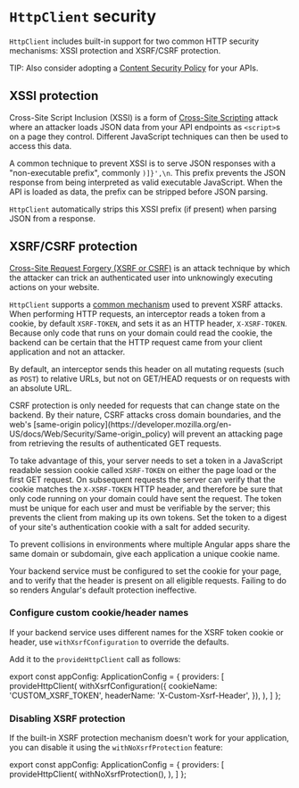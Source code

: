 # `HttpClient` security

`HttpClient` includes built-in support for two common HTTP security mechanisms: XSSI protection and XSRF/CSRF protection.

TIP: Also consider adopting a [Content Security Policy](https://developer.mozilla.org/en-US/docs/Web/HTTP/Headers/Content-Security-Policy) for your APIs.

## XSSI protection

Cross-Site Script Inclusion (XSSI) is a form of [Cross-Site Scripting](https://en.wikipedia.org/wiki/Cross-site_scripting) attack where an attacker loads JSON data from your API endpoints as `<script>`s on a page they control. Different JavaScript techniques can then be used to access this data.

A common technique to prevent XSSI is to serve JSON responses with a "non-executable prefix", commonly `)]}',\n`. This prefix prevents the JSON response from being interpreted as valid executable JavaScript. When the API is loaded as data, the prefix can be stripped before JSON parsing.

`HttpClient` automatically strips this XSSI prefix (if present) when parsing JSON from a response.

## XSRF/CSRF protection

[Cross-Site Request Forgery (XSRF or CSRF)](https://en.wikipedia.org/wiki/Cross-site_request_forgery) is an attack technique by which the attacker can trick an authenticated user into unknowingly executing actions on your website.

`HttpClient` supports a [common mechanism](https://en.wikipedia.org/wiki/Cross-site_request_forgery#Cookie-to-header_token) used to prevent XSRF attacks. When performing HTTP requests, an interceptor reads a token from a cookie, by default `XSRF-TOKEN`, and sets it as an HTTP header, `X-XSRF-TOKEN`. Because only code that runs on your domain could read the cookie, the backend can be certain that the HTTP request came from your client application and not an attacker.

By default, an interceptor sends this header on all mutating requests (such as `POST`) to relative URLs, but not on GET/HEAD requests or on requests with an absolute URL.

<docs-callout helpful title="Why not protect GET requests?">
CSRF protection is only needed for requests that can change state on the backend. By their nature, CSRF attacks cross domain boundaries, and the web's [same-origin policy](https://developer.mozilla.org/en-US/docs/Web/Security/Same-origin_policy) will prevent an attacking page from retrieving the results of authenticated GET requests.
</docs-callout>

To take advantage of this, your server needs to set a token in a JavaScript readable session cookie called `XSRF-TOKEN` on either the page load or the first GET request. On subsequent requests the server can verify that the cookie matches the `X-XSRF-TOKEN` HTTP header, and therefore be sure that only code running on your domain could have sent the request. The token must be unique for each user and must be verifiable by the server; this prevents the client from making up its own tokens. Set the token to a digest of your site's authentication cookie with a salt for added security.

To prevent collisions in environments where multiple Angular apps share the same domain or subdomain, give each application a unique cookie name.

<docs-callout important title="HttpClient supports only the client half of the XSRF protection scheme">
  Your backend service must be configured to set the cookie for your page, and to verify that the header is present on all eligible requests. Failing to do so renders Angular's default protection ineffective.
</docs-callout>

### Configure custom cookie/header names

If your backend service uses different names for the XSRF token cookie or header, use `withXsrfConfiguration` to override the defaults.

Add it to the `provideHttpClient` call as follows:

<docs-code language="ts">
export const appConfig: ApplicationConfig = {
  providers: [
    provideHttpClient(
      withXsrfConfiguration({
        cookieName: 'CUSTOM_XSRF_TOKEN',
        headerName: 'X-Custom-Xsrf-Header',
      }),
    ),
  ]
};
</docs-code>

### Disabling XSRF protection

If the built-in XSRF protection mechanism doesn't work for your application, you can disable it using the `withNoXsrfProtection` feature:

<docs-code language="ts">
export const appConfig: ApplicationConfig = {
  providers: [
    provideHttpClient(
      withNoXsrfProtection(),
    ),
  ]
};
</docs-code>
